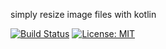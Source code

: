 simply resize image files with kotlin

[![Build Status](https://travis-ci.org/fisherman08/Resizelin.svg?branch=master)](https://travis-ci.org/fisherman08/Resizelin)
[![License: MIT](https://img.shields.io/badge/License-MIT-blue.svg)](https://github.com/fisherman08/Resizelin/blob/master/LICENSE)